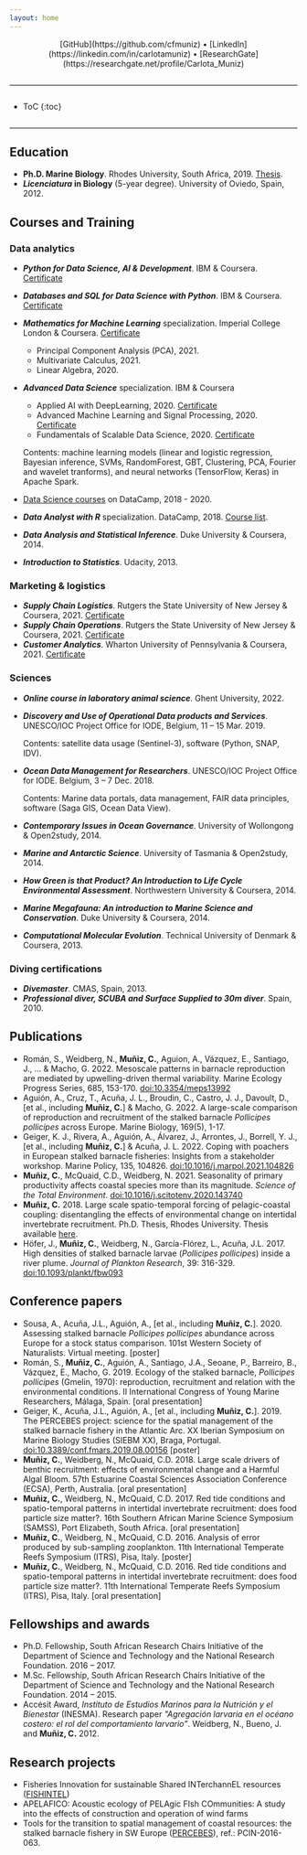 ```yaml
---
layout: home
---
```


<div style="text-align:center">
[GitHub](https://github.com/cfmuniz) • [LinkedIn](https://linkedin.com/in/carlotamuniz) • [ResearchGate](https://researchgate.net/profile/Carlota_Muniz)
</div>

<hr style="border:0;border-top:1px solid #ddd;margin: 2em 0;" />

* ToC
{:toc}

<hr style="border:0;border-top:1px solid #ddd;margin: 2em 0;" />

## Education
- **Ph.D. Marine Biology**. Rhodes University, South Africa, 2019. [Thesis](http://hdl.handle.net/10962/75317).
- ***Licenciatura* in Biology** (5-year degree). University of Oviedo, Spain, 2012.

## Courses and Training
### Data analytics
- ***Python for Data Science, AI & Development***. IBM & Coursera. [Certificate](https://coursera.org/share/7c6fb1a4556c582a2fe92b069dc855aa)
- ***Databases and SQL for Data Science with Python***. IBM & Coursera. [Certificate](https://coursera.org/share/bd27d06a5b35707a8f9f9b5c97292d1d)
- ***Mathematics for Machine Learning*** specialization. Imperial College London & Coursera. [Certificate](https://coursera.org/share/78a17f2e982187b589529395639ef7ac)
    - Principal Component Analysis (PCA), 2021.
    - Multivariate Calculus, 2021.
    - Linear Algebra, 2020.
- ***Advanced Data Science*** specialization. IBM & Coursera
    - Applied AI with DeepLearning, 2020. [Certificate](https://coursera.org/share/17612ee4c3ef50d1a65469db289b089e)
    - Advanced Machine Learning and Signal Processing, 2020. [Certificate](https://coursera.org/share/28d8659248aae24401f9fc68f18403a9)
    - Fundamentals of Scalable Data Science, 2020. [Certificate](https://coursera.org/share/288cb0015238a25a2c7a99839bf49f27)

    Contents: machine learning models (linear and logistic regression, Bayesian inference, SVMs, RandomForest, GBT, Clustering, PCA, Fourier and wavelet tranforms), and neural networks (TensorFlow, Keras) in Apache Spark.
- [Data Science courses](https://www.datacamp.com/profile/cfmuniz1988) on DataCamp, 2018 - 2020.
- ***Data Analyst with R*** specialization. DataCamp, 2018. [Course list](https://learn.datacamp.com/career-tracks/data-analyst-with-r?version=1).
- ***Data Analysis and Statistical Inference***. Duke University & Coursera, 2014.
- ***Introduction to Statistics***. Udacity, 2013.

### Marketing & logistics
- ***Supply Chain Logistics***. Rutgers the State University of New Jersey & Coursera, 2021. [Certificate](https://coursera.org/share/2138dcfae1619cebfd0c29cdcf966df5)
- ***Supply Chain Operations***. Rutgers the State University of New Jersey & Coursera, 2021. [Certificate](https://coursera.org/share/e77c263a5b7e712f7565f0c8bfd51aa2)
- ***Customer Analytics***. Wharton University of Pennsylvania & Coursera, 2021. [Certificate](https://coursera.org/share/71d67493831301e69ce3d2e9d9af1934)

### Sciences
- ***Online course in laboratory animal science***. Ghent University, 2022.
- ***Discovery and Use of Operational Data products and Services***. UNESCO/IOC Project Office for IODE, Belgium, 11 – 15 Mar. 2019.

    Contents: satellite data usage (Sentinel-3), software (Python, SNAP, IDV).
- ***Ocean Data Management for Researchers***. UNESCO/IOC Project Office for IODE. Belgium, 3 – 7 Dec. 2018.

    Contents: Marine data portals, data management, FAIR data principles, software (Saga GIS, Ocean Data View).
- ***Contemporary Issues in Ocean Governance***. University of Wollongong & Open2study, 2014.
- ***Marine and Antarctic Science***. University of Tasmania & Open2study, 2014.
- ***How Green is that Product? An Introduction to Life Cycle Environmental Assessment***. Northwestern University & Coursera, 2014.
- ***Marine Megafauna: An introduction to Marine Science and Conservation***. Duke University & Coursera, 2014.
- ***Computational Molecular Evolution***. Technical University of Denmark & Coursera, 2013.

### Diving certifications
- ***Divemaster***. CMAS, Spain, 2013.
- ***Professional diver, SCUBA and Surface Supplied to 30m diver***. Spain, 2010.

## Publications
- Román, S., Weidberg, N., **Muñiz, C.**, Aguion, A., Vázquez, E., Santiago, J., ... & Macho, G. 2022. Mesoscale patterns in barnacle reproduction are mediated by upwelling-driven thermal variability. Marine Ecology Progress Series, 685, 153-170. [doi:10.3354/meps13992](https://doi.org/10.3354/meps13992)
- Aguión, A., Cruz, T., Acuña, J. L., Broudin, C., Castro, J. J., Davoult, D., [et al., including **Muñiz, C.**] & Macho, G. 2022. A large-scale comparison of reproduction and recruitment of the stalked barnacle *Pollicipes pollicipes* across Europe. Marine Biology, 169(5), 1-17.
- Geiger, K. J., Rivera, A., Aguión, A., Álvarez, J., Arrontes, J., Borrell, Y. J., [et al., including **Muñiz, C.**] & Acuña, J. L. 2022. Coping with poachers in European stalked barnacle fisheries: Insights from a stakeholder workshop. Marine Policy, 135, 104826. [doi:10.1016/j.marpol.2021.104826](https://doi.org/10.1016/j.marpol.2021.104826)
- **Muñiz, C.**, McQuaid, C.D., Weidberg, N. 2021. Seasonality of primary productivity affects coastal species more than its magnitude. *Science of the Total Environment*. [doi:10.1016/j.scitotenv.2020.143740](https://doi.org/10.1016/j.scitotenv.2020.143740)
- **Muñiz, C.** 2018. Large scale spatio-temporal forcing of pelagic-coastal coupling: disentangling the effects of environmental change on intertidal invertebrate recruitment. Ph.D. Thesis, Rhodes University. Thesis available [here](http://hdl.handle.net/10962/75317).
- Höfer, J., **Muñiz, C.**, Weidberg, N., García-Flórez, L., Acuña, J.L. 2017. High densities of stalked barnacle larvae (*Pollicipes pollicipes*) inside a river plume. *Journal of Plankton Research*, 39: 316-329. [doi:10.1093/plankt/fbw093](https://doi.org/10.1093/plankt/fbw093)

## Conference papers
- Sousa, A., Acuña, J.L., Aguión, A., [et al., including **Muñiz, C.**]. 2020. Assessing stalked barnacle *Pollicipes pollicipes* abundance across Europe for a stock status comparison. 101st Western Society of Naturalists. Virtual meeting. [poster]
- Román, S., **Muñiz, C.**, Aguión, A., Santiago, J.A., Seoane, P., Barreiro, B., Vázquez, E., Macho, G. 2019. Ecology of the stalked barnacle, *Pollicipes pollicipes* (Gmelin, 1970): reproduction, recruitment and relation with the environmental conditions. II International Congress of Young Marine Researchers, Málaga, Spain. [oral presentation]
- Geiger, K., Acuña, J.L., Aguión, A., [et al., including **Muñiz, C.**]. 2019. The PERCEBES project: science for the spatial management of the stalked barnacle fishery in the Atlantic Arc. XX Iberian Symposium on Marine Biology Studies (SIEBM XX), Braga, Portugal. [doi:10.3389/conf.fmars.2019.08.00156](https://doi.org/10.3389/conf.fmars.2019.08.00156) [poster]
- **Muñiz, C.**, Weidberg, N., McQuaid, C.D. 2018. Large scale drivers of benthic recruitment: effects of environmental change and a Harmful Algal Bloom. 57th Estuarine Coastal Sciences Association Conference (ECSA), Perth, Australia. [oral presentation]
- **Muñiz, C.**, Weidberg, N., McQuaid, C.D. 2017. Red tide conditions and spatio-temporal patterns in intertidal invertebrate recruitment: does food particle size matter?. 16th Southern African Marine Science Symposium (SAMSS), Port Elizabeth, South Africa. [oral presentation]
- **Muñiz, C.**, Weidberg, N., McQuaid, C.D. 2016. Analysis of error produced by sub-sampling zooplankton. 11th International Temperate Reefs Symposium (ITRS), Pisa, Italy. [poster]
- **Muñiz, C.**, Weidberg, N., McQuaid, C.D. 2016. Red tide conditions and spatio-temporal patterns in intertidal invertebrate recruitment: does food particle size matter?. 11th International Temperate Reefs Symposium (ITRS), Pisa, Italy. [oral presentation]

## Fellowships and awards
- Ph.D. Fellowship, South African Research Chairs Initiative of the Department of Science and Technology and the National Research Foundation. 2016 – 2017.
- M.Sc. Fellowship, South African Research Chairs Initiative of the Department of Science and Technology and the National Research Foundation. 2014 – 2015.
- Accésit Award, *Instituto de Estudios Marinos para la Nutrición y el Bienestar* (INESMA). Research paper *"Agregación larvaria en el océano costero: el rol del comportamiento larvario”*. Weidberg, N., Bueno, J. and **Muñiz, C.** 2012.

## Research projects
- Fisheries Innovation for sustainable Shared INTerchannEL resources ([FISHINTEL](https://www.plymouth.ac.uk/research/marine-conservation-research-group/fish-intel-interreg))
- APELAFICO: Acoustic ecology of PELAgic FIsh COmmunities: A study into the effects of construction and operation of wind farms
- Tools for the transition to spatial management of coastal resources: the stalked barnacle fishery in SW Europe ([PERCEBES](https://www.unioviedo.es/percebes/)), ref.: PCIN-2016-063.
